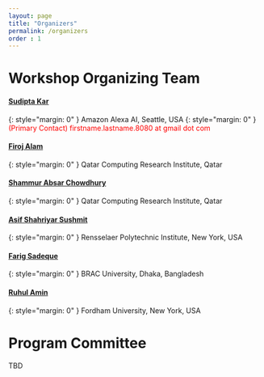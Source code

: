 ```yaml
---
layout: page
title: "Organizers"
permalink: /organizers
order : 1
---
```


# Workshop Organizing Team

<h4> <a href="http://sudiptakar.info" target="_blank">Sudipta Kar</a></h4> 
{: style="margin: 0" }
Amazon Alexa AI, Seattle, USA
{: style="margin: 0" }
<span style="color:red">(Primary Contact) firstname.lastname.8080 at gmail dot com</span>


<h4> <a href="https://firojalam.one" target="_blank">Firoj Alam</a></h4>
{: style="margin: 0" }
Qatar Computing Research Institute, Qatar

<h4> <a href="http://shammur.one/" target="_blank">Shammur Absar Chowdhury</a></h4>
{: style="margin: 0" }
Qatar Computing Research Institute, Qatar

<h4> <a href="https://people.bengali.ai/sushmit" target="_blank">‪Asif Shahriyar Sushmit</a></h4>
{: style="margin: 0" }
Rensselaer Polytechnic Institute, New York, USA

<h4> <a href="https://sites.google.com/site/farigsadeque" target="_blank">Farig Sadeque</a></h4>
{: style="margin: 0" }
BRAC University, Dhaka, Bangladesh

<h4> <a href="https://ruhulsbu.github.io" target="_blank">Ruhul Amin</a></h4>
{: style="margin: 0" }
Fordham University, New York, USA



# Program Committee
TBD